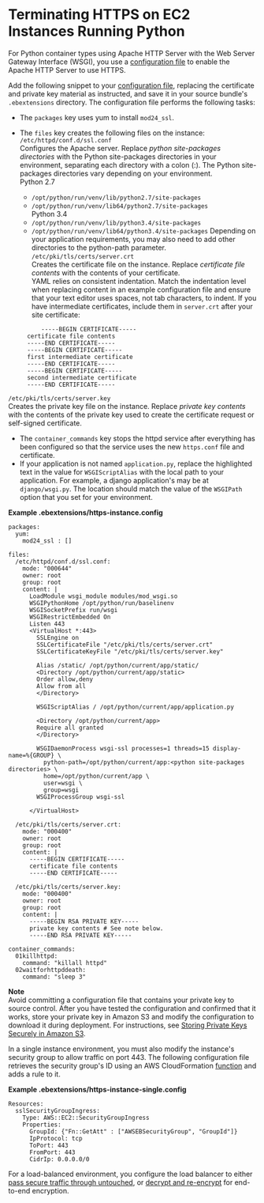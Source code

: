 # Terminating HTTPS on EC2 Instances Running Python<a name="https-singleinstance-python"></a>

For Python container types using Apache HTTP Server with the Web Server Gateway Interface \(WSGI\), you use a [configuration file](ebextensions.md) to enable the Apache HTTP Server to use HTTPS\.

Add the following snippet to your [configuration file](ebextensions.md), replacing the certificate and private key material as instructed, and save it in your source bundle's `.ebextensions` directory\. The configuration file performs the following tasks:
+ The `packages` key uses yum to install `mod24_ssl`\.
+ The `files` key creates the following files on the instance:  
`/etc/httpd/conf.d/ssl.conf`  
Configures the Apache server\. Replace *python site\-packages directories* with the Python site\-packages directories in your environment, separating each directory with a colon \(:\)\. The Python site\-packages directories vary depending on your environment\.     
Python 2\.7  
  + `/opt/python/run/venv/lib/python2.7/site-packages`
  + `/opt/python/run/venv/lib64/python2.7/site-packages`  
Python 3\.4  
  + `/opt/python/run/venv/lib/python3.4/site-packages`
  + `/opt/python/run/venv/lib64/python3.4/site-packages`
Depending on your application requirements, you may also need to add other directories to the python\-path parameter\.   
`/etc/pki/tls/certs/server.crt`  
Creates the certificate file on the instance\. Replace *certificate file contents* with the contents of your certificate\.  
YAML relies on consistent indentation\. Match the indentation level when replacing content in an example configuration file and ensure that your text editor uses spaces, not tab characters, to indent\.
If you have intermediate certificates, include them in `server.crt` after your site certificate:  

  ```
        -----BEGIN CERTIFICATE-----
    certificate file contents
    -----END CERTIFICATE-----
    -----BEGIN CERTIFICATE-----
    first intermediate certificate
    -----END CERTIFICATE-----
    -----BEGIN CERTIFICATE-----
    second intermediate certificate
    -----END CERTIFICATE-----
  ```  
`/etc/pki/tls/certs/server.key`  
Creates the private key file on the instance\. Replace *private key contents* with the contents of the private key used to create the certificate request or self\-signed certificate\. 
+ The `container_commands` key stops the httpd service after everything has been configured so that the service uses the new `https.conf` file and certificate\.
+ If your application is not named `application.py`, replace the highlighted text in the value for `WSGIScriptAlias` with the local path to your application\. For example, a django application's may be at `django/wsgi.py`\. The location should match the value of the `WSGIPath` option that you set for your environment\.

**Example \.ebextensions/https\-instance\.config**  

```
packages:
  yum:
    mod24_ssl : []
    
files:
  /etc/httpd/conf.d/ssl.conf:
    mode: "000644"
    owner: root
    group: root
    content: |
      LoadModule wsgi_module modules/mod_wsgi.so
      WSGIPythonHome /opt/python/run/baselinenv
      WSGISocketPrefix run/wsgi
      WSGIRestrictEmbedded On
      Listen 443
      <VirtualHost *:443>
        SSLEngine on
        SSLCertificateFile "/etc/pki/tls/certs/server.crt"
        SSLCertificateKeyFile "/etc/pki/tls/certs/server.key"
        
        Alias /static/ /opt/python/current/app/static/
        <Directory /opt/python/current/app/static>
        Order allow,deny
        Allow from all
        </Directory>
        
        WSGIScriptAlias / /opt/python/current/app/application.py
        
        <Directory /opt/python/current/app>
        Require all granted
        </Directory>
        
        WSGIDaemonProcess wsgi-ssl processes=1 threads=15 display-name=%{GROUP} \
          python-path=/opt/python/current/app:<python site-packages directories> \
          home=/opt/python/current/app \
          user=wsgi \
          group=wsgi
        WSGIProcessGroup wsgi-ssl
        
      </VirtualHost>
      
  /etc/pki/tls/certs/server.crt:
    mode: "000400"
    owner: root
    group: root
    content: |
      -----BEGIN CERTIFICATE-----
      certificate file contents
      -----END CERTIFICATE-----
       
  /etc/pki/tls/certs/server.key:
    mode: "000400"
    owner: root
    group: root
    content: |
      -----BEGIN RSA PRIVATE KEY-----
      private key contents # See note below.
      -----END RSA PRIVATE KEY-----
      
container_commands:
  01killhttpd:
    command: "killall httpd"
  02waitforhttpddeath:
    command: "sleep 3"
```

**Note**  
Avoid committing a configuration file that contains your private key to source control\. After you have tested the configuration and confirmed that it works, store your private key in Amazon S3 and modify the configuration to download it during deployment\. For instructions, see [Storing Private Keys Securely in Amazon S3](https-storingprivatekeys.md)\.

In a single instance environment, you must also modify the instance's security group to allow traffic on port 443\. The following configuration file retrieves the security group's ID using an AWS CloudFormation [function](ebextensions-functions.md) and adds a rule to it\.

**Example \.ebextensions/https\-instance\-single\.config**  

```
Resources:
  sslSecurityGroupIngress: 
    Type: AWS::EC2::SecurityGroupIngress
    Properties:
      GroupId: {"Fn::GetAtt" : ["AWSEBSecurityGroup", "GroupId"]}
      IpProtocol: tcp
      ToPort: 443
      FromPort: 443
      CidrIp: 0.0.0.0/0
```

For a load\-balanced environment, you configure the load balancer to either [pass secure traffic through untouched](https-tcp-passthrough.md), or [decrypt and re\-encrypt](configuring-https-endtoend.md) for end\-to\-end encryption\.
